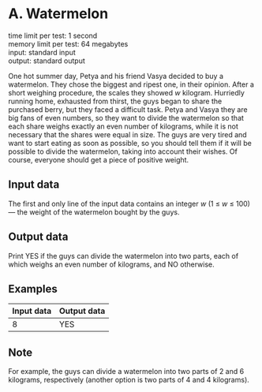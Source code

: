 # A. Watermelon
time limit per test: 1 second  
memory limit per test: 64 megabytes  
input: standard input  
output: standard output

One hot summer day, Petya and his friend Vasya decided to buy a watermelon. They chose the biggest and ripest one, in their opinion. After a short weighing procedure, the scales 
they showed <i>w</i> kilogram. Hurriedly running home, exhausted from thirst, the guys began to share the purchased berry, but they faced a difficult task. Petya and Vasya 
they are big fans of even numbers, so they want to divide the watermelon so that each share weighs exactly an even number of kilograms, while it is not necessary that 
the shares were equal in size. The guys are very tired and want to start eating as soon as possible, so you should tell them if it will be possible to divide the watermelon, taking into account their
wishes. Of course, everyone should get a piece of positive weight.

## Input data
The first and only line of the input data contains an integer <i>w</i> (1 ≤ <i>w</i> ≤ 100) — the weight of the watermelon bought by the guys.

## Output data
Print YES if the guys can divide the watermelon into two parts, each of which weighs an even number of kilograms, and NO otherwise.

## Examples
| Input data | Output data |
|:-----------|:------------|
| 8          | YES         |

## Note
For example, the guys can divide a watermelon into two parts of 2 and 6 kilograms, respectively (another option is two parts of 4 and 4 kilograms).